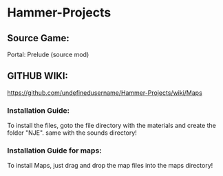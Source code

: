 # Hammer-Projects
## Source Game:
Portal: Prelude (source mod)
## GITHUB WIKI:
https://github.com/undefinedusername/Hammer-Projects/wiki/Maps
### Installation Guide:
To install the files, goto the file directory with the materials and create the folder "NJE".
same with the sounds directory!
### Installation Guide for maps:
To install Maps, just drag and drop the map files into the maps directory!
